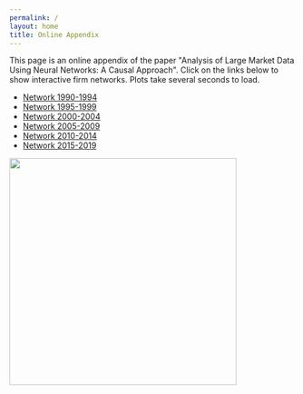 ```yaml
---
permalink: /
layout: home
title: Online Appendix
---
```


This page is an online appendix of the paper "Analysis of Large Market Data Using Neural Networks: A Causal Approach".
Click on the links below to show interactive firm networks. Plots take several seconds to load.

- [Network 1990-1994](https://marcaureledivernois.github.io/firm-network/docs/Network1994.html)
- [Network 1995-1999](https://marcaureledivernois.github.io/firm-network/docs/Network1999.html)
- [Network 2000-2004](https://marcaureledivernois.github.io/firm-network/docs/Network2004.html)
- [Network 2005-2009](https://marcaureledivernois.github.io/firm-network/docs/Network2009.html)
- [Network 2010-2014](https://marcaureledivernois.github.io/firm-network/docs/Network2014.html)
- [Network 2015-2019](https://marcaureledivernois.github.io/firm-network/docs/Network2019.html)

<img src="./docs/Network2019.html" width="400px">
